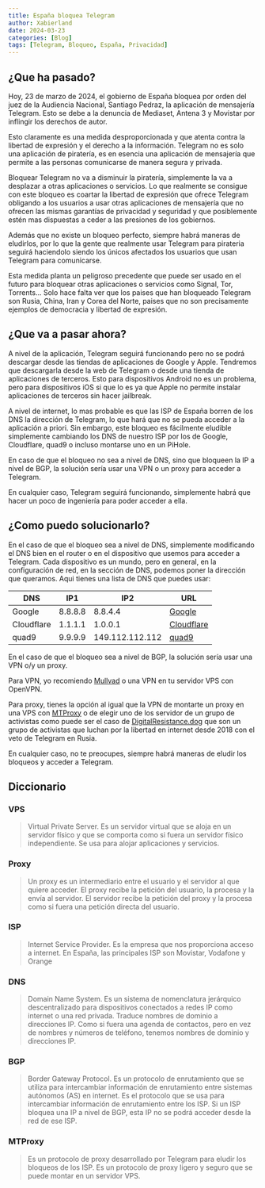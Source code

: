 ```yaml
---
title: España bloquea Telegram
author: Xabierland
date: 2024-03-23
categories: [Blog]
tags: [Telegram, Bloqueo, España, Privacidad]
---
```


## ¿Que ha pasado?

Hoy, 23 de marzo de 2024, el gobierno de España bloquea por orden del juez de la Audiencia Nacional, Santiago Pedraz, la aplicación de mensajería Telegram. Esto se debe a la denuncia de Mediaset, Antena 3 y Movistar por inflingir los derechos de autor.

Esto claramente es una medida desproporcionada y que atenta contra la libertad de expresión y el derecho a la información. Telegram no es solo una aplicación de piratería, es en esencia una aplicación de mensajería que permite a las personas comunicarse de manera segura y privada.

Bloquear Telegram no va a disminuir la piratería, simplemente la va a desplazar a otras aplicaciones o servicios. Lo que realmente se consigue con este bloqueo es coartar la libertad de expresión que ofrece Telegram obligando a los usuarios a usar otras aplicaciones de mensajería que no ofrecen las mismas garantías de privacidad y seguridad y que posiblemente estén mas dispuestas a ceder a las presiones de los gobiernos.

Además que no existe un bloqueo perfecto, siempre habrá maneras de eludirlos, por lo que la gente que realmente usar Telegram para pirateria seguirá haciendolo siendo los únicos afectados los usuarios que usan Telegram para comunicarse.

Esta medida planta un peligroso precedente que puede ser usado en el futuro para bloquear otras aplicaciones o servicios como Signal, Tor, Torrents...
Solo hace falta ver que los paises que han bloqueado Telegram son Rusia, China, Iran y Corea del Norte, paises que no son precisamente ejemplos de democracia y libertad de expresión.

## ¿Que va a pasar ahora?

A nivel de la aplicación, Telegram seguirá funcionando pero no se podrá descargar desde las tiendas de aplicaciones de Google y Apple. Tendremos que descargarla desde la web de Telegram o desde una tienda de aplicaciones de terceros. Esto para dispositivos Android no es un problema, pero para dispositivos iOS si que lo es ya que Apple no permite instalar aplicaciones de terceros sin hacer jailbreak.

A nivel de internet, lo mas probable es que las ISP de España borren de los DNS la dirección de Telegram, lo que hará que no se pueda acceder a la aplicación a priori. Sin embargo, este bloqueo es fácilmente eludible simplemente cambiando los DNS de nuestro ISP por los de Google, Cloudflare, quad9 o incluso montarse uno en un PiHole.

En caso de que el bloqueo no sea a nivel de DNS, sino que bloqueen la IP a nivel de BGP, la solución sería usar una VPN o un proxy para acceder a Telegram.

En cualquier caso, Telegram seguirá funcionando, simplemente habrá que hacer un poco de ingeniería para poder acceder a ella.

## ¿Como puedo solucionarlo?

En el caso de que el bloqueo sea a nivel de DNS, simplemente modificando el DNS bien en el router o en el dispositivo que usemos para acceder a Telegram. Cada dispositivo es un mundo, pero en general, en la configuración de red, en la sección de DNS, podemos poner la dirección que queramos. Aqui tienes una lista de DNS que puedes usar:

| DNS        | IP1     | IP2             | URL                                                                |
| ---------- | ------- | --------------- | ------------------------------------------------------------------ |
| Google     | 8.8.8.8 | 8.8.4.4         | [Google](https://developers.google.com/speed/public-dns?hl=es-419) |
| Cloudflare | 1.1.1.1 | 1.0.0.1         | [Cloudflare](https://developers.cloudflare.com/)                   |
| quad9      | 9.9.9.9 | 149.112.112.112 | [quad9](https://www.quad9.net/)                                    |

En el caso de que el bloqueo sea a nivel de BGP, la solución sería usar una VPN o/y un proxy.

Para VPN, yo recomiendo [Mullvad](https://mullvad.net/es) o una VPN en tu servidor VPS con OpenVPN.

Para proxy, tienes la opción al igual que la VPN de montarte un proxy en una VPS con [MTProxy](https://github.com/TelegramMessenger/MTProxy) o de elegir uno de los servidor de un grupo de activistas como puede ser el caso de [DigitalResistance.dog](https://digitalresistance.dog/) que son un grupo de activistas que luchan por la libertad en internet desde 2018 con el veto de Telegram en Rusia.

En cualquier caso, no te preocupes, siempre habrá maneras de eludir los bloqueos y acceder a Telegram.

## Diccionario

### VPS

> Virtual Private Server. Es un servidor virtual que se aloja en un servidor físico y que se comporta como si fuera un servidor físico independiente. Se usa para alojar aplicaciones y servicios.

### Proxy

> Un proxy es un intermediario entre el usuario y el servidor al que quiere acceder. El proxy recibe la petición del usuario, la procesa y la envía al servidor. El servidor recibe la petición del proxy y la procesa como si fuera una petición directa del usuario.

### ISP

> Internet Service Provider. Es la empresa que nos proporciona acceso a internet. En España, las principales ISP son Movistar, Vodafone y Orange

### DNS

> Domain Name System. Es un sistema de nomenclatura jerárquico descentralizado para dispositivos conectados a redes IP como internet o una red privada. Traduce nombres de dominio a direcciones IP. Como si fuera una agenda de contactos, pero en vez de nombres y números de teléfono, tenemos nombres de dominio y direcciones IP.

### BGP

> Border Gateway Protocol. Es un protocolo de enrutamiento que se utiliza para intercambiar información de enrutamiento entre sistemas autónomos (AS) en internet. Es el protocolo que se usa para intercambiar información de enrutamiento entre los ISP. Si un ISP bloquea una IP a nivel de BGP, esta IP no se podrá acceder desde la red de ese ISP.

### MTProxy

> Es un protocolo de proxy desarrollado por Telegram para eludir los bloqueos de los ISP. Es un protocolo de proxy ligero y seguro que se puede montar en un servidor VPS.
